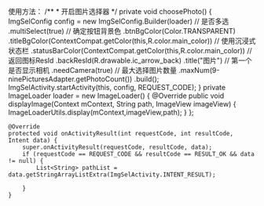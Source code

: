 使用方法：
    /**
     * 开启图片选择器
     */
    private void choosePhoto() {
        ImgSelConfig config = new ImgSelConfig.Builder(loader)
                // 是否多选
                .multiSelect(true)
                // 确定按钮背景色
                .btnBgColor(Color.TRANSPARENT)
                .titleBgColor(ContextCompat.getColor(this,R.color.main_color))
                // 使用沉浸式状态栏
                .statusBarColor(ContextCompat.getColor(this,R.color.main_color))
                // 返回图标ResId
                .backResId(R.drawable.ic_arrow_back)
                .title("图片")
                // 第一个是否显示相机
                .needCamera(true)
                // 最大选择图片数量
                .maxNum(9-ninePicturesAdapter.getPhotoCount())
                .build();
        ImgSelActivity.startActivity(this, config, REQUEST_CODE);
    }
    private ImageLoader loader = new ImageLoader() {
        @Override
        public void displayImage(Context mContext, String path, ImageView imageView) {
            ImageLoaderUtils.display(mContext,imageView,path);
        }
    };

    @Override
    protected void onActivityResult(int requestCode, int resultCode, Intent data) {
        super.onActivityResult(requestCode, resultCode, data);
        if (requestCode == REQUEST_CODE && resultCode == RESULT_OK && data != null) {
            List<String> pathList = data.getStringArrayListExtra(ImgSelActivity.INTENT_RESULT);

        }
    }